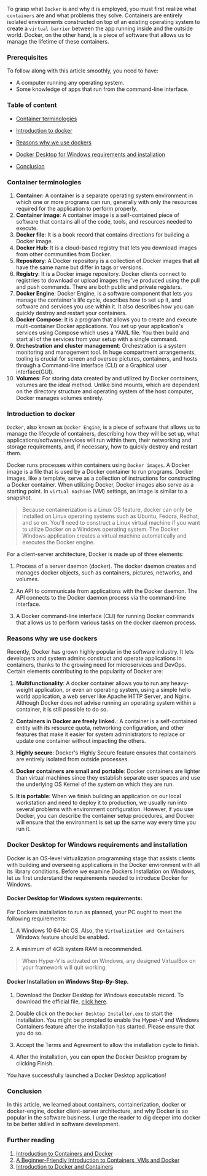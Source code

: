 To grasp what `Docker` is and why it is employed, you must first realize what `containers` are and what problems they solve. Containers are entirely isolated environments constructed on top of an existing operating system to create a `virtual barrier` between the app running inside and the outside world. Docker, on the other hand, is a piece of software that allows us to manage the lifetime of these containers.

### Prerequisites

To follow along with this article smoothly, you need to have:

- A computer running any operating system.
- Some knowledge of apps that run from the command-line interface.

### Table of content
 
- [Container terminologies](#container-terminologies)

- [Introduction to docker](#introduction-to-docker) 
 
- [Reasons why we use dockers](#reasons-why-we-use-dockers)

- [Docker Desktop for Windows requirements and installation](docker-desktop-for-windows-requirements-and-installation) 

- [Conclusion](#conclusion) 

### Container terminologies

1. **Container**: A container is a separate operating system environment in which one or more programs can run, generally with only the resources required for the application to perform properly. 
2. **Container image**: A container image is a self-contained piece of software that contains all of the code, tools, and resources needed to execute.
3. **Docker file**: It is a book record that contains directions for building a Docker image.
4. **Docker Hub**: It is a cloud-based registry that lets you download images from other communities from Docker.
5. **Repository**: A Docker repository is a collection of Docker images that all have the same name but differ in tags or versions.
6. **Registry**: It is a Docker image repository. Docker clients connect to registries to download or upload images they've produced using the pull and push commands. There are both public and private registers.
7. **Docker Engine**: Docker Engine, is a software component that lets you manage the container's life cycle, describes how to set up it, and software and services you use within it. It also describes how you can quickly destroy and restart your containers.
8. **Docker Compose**: It is a program that allows you to create and execute multi-container Docker applications. You set up your application's services using Compose which uses a YAML file. You then build and start all of the services from your setup with a single command.
9. **Orchestration and cluster management**: Orchestration is a system monitoring and management tool. In huge compartment arrangements, tooling is crucial for screen and oversee pictures, containers, and hosts through a Command-line interface (CLI) or a Graphical user interface(GUI). 
10. **Volumes**: For storing data created by and utilized by Docker containers, volumes are the ideal method. Unlike bind mounts, which are dependent on the directory structure and operating system of the host computer, Docker manages volumes entirely.

### Introduction to docker

`Docker`, also known as `Docker Engine`, is a piece of software that allows us to manage the lifecycle of containers, describing how they will be set up, what applications/software/services will run within them, their networking and storage requirements, and, if necessary, how to quickly destroy and restart them.

Docker runs processes within containers using `Docker images`. A Docker image is a file that is used by a Docker container to run programs. Docker images, like a template, serve as a collection of instructions for constructing a Docker container. When utilizing Docker, Docker images also serve as a starting point. In `virtual machine` (VM) settings, an image is similar to a snapshot.

> Because containerization is a Linux OS feature, docker can only be installed on Linux operating systems such as Ubuntu, Fedora, Redhat, and so on. You'll need to construct a Linux virtual machine if you want to utilize Docker on a Windows operating system. The Docker Windows application creates a virtual machine automatically and executes the Docker engine. 

For a client-server architecture, Docker is made up of three elements: 

1. Process of a server daemon (docker). The docker daemon creates and manages docker objects, such as containers, pictures, networks, and volumes.

2. An API to communicate from applications with the Docker daemon. The API connects to the Docker daemon process via the command-line interface. 

3. A Docker command-line interface (CLI) for running Docker commands that allows us to perform various tasks on the docker daemon process.

### Reasons why we use dockers

Recently, Docker has grown highly popular in the software industry. It lets developers and system admins construct and operate applications in containers, thanks to the growing need for microservices and DevOps. Certain elements contributing to the popularity of Docker are: 

1. **Multifunctionality**: A docker container allows you to run any heavy-weight application, or even an operating system, using a simple hello world application, a web server like Apache HTTP Server, and Nginx. Although Docker does not advise running an operating system within a container, it is still possible to do so.

2. **Containers in Docker are freely linked.**: A container is a self-contained entity with its resource quota, networking configuration, and other features that make it easier for system administrators to replace or update one container without impacting the others.

3. **Highly secure**: Docker's Highly Secure feature ensures that containers are entirely isolated from outside processes.

4. **Docker containers are small and portable**: Docker containers are lighter than virtual machines since they establish separate user spaces and use the underlying OS Kernel of the system on which they are run.

5. **It is portable**: When we finish building an application on our local workstation and need to deploy it to production, we usually run into several problems with environment configuration. However, if you use Docker, you can describe the container setup procedures, and Docker will ensure that the environment is set up the same way every time you run it.

### Docker Desktop for Windows requirements and installation

Docker is an OS-level virtualization programming stage that assists clients with building and overseeing applications in the Docker environment with all its library conditions. Before we examine Dockers Installation on Windows, let us first understand the requirements needed to introduce Docker for Windows. 

#### Docker Desktop for Windows system requirements:

For Dockers installation to run as planned, your PC ought to meet the following requirements: 

1. A Windows 10 64-bit OS. Also, the `Virtualization and Containers` Windows feature should be enabled.

2. A minimum of 4GB system RAM is recommended. 

> When Hyper-V is activated on Windows, any designed VirtualBox on your framework will quit working. 

#### Docker Installation on Windows Step-By-Step. 

1. Download the Docker Desktop for Windows executable record. To download the official file, [click here](https://docs.docker.com/docker-for-windows/install).

2. Double click on the `Docker Desktop Installer.exe` to start the installation. You might be prompted to enable the Hyper-V and Windows Containers feature after the installation has started. Please ensure that you do so.

3. Accept the Terms and Agreement to allow the installation cycle to finish.

4. After the installation, you can open the Docker Desktop program by clicking Finish.

You have successfully launched a Docker Desktop application!

### Conclusion

In this article, we learned about containers, containerization, docker or docker-engine, docker client-server architecture, and why Docker is so popular in the software business. I urge the reader to dig deeper into docker to be better skilled in software development.

### Further reading

1. [Introduction to Containers and Docker](https://docs.microsoft.com/en-us/dotnet/architecture/microservices/container-docker-introduction/)
2. [A Beginner-Friendly Introduction to Containers, VMs and Docker](https://www.freecodecamp.org/news/a-beginner-friendly-introduction-to-containers-vms-and-docker-79a9e3e119b/)
3. [Introduction to Docker and Containers](https://www.oreilly.com/attend/introduction-to-docker-and-containers/0636920359579/0636920056161/)
